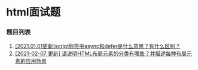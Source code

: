 # html面试题

### 题目列表

1. [[2021.01.01更新]script标签中async和defer是什么意思？有什么区别？](https://github.com/Jeddy-2020/front-end-every-code-interview/issues/1)
2. [[2021-02-07 更新] 请说明HTML布局元素的分类有哪些？并描述每种布局元素的应用场景](https://github.com/Jeddy-2020/front-end-every-code-interview/issues/21)


